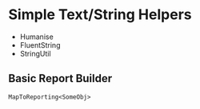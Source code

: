 # Simple Text/String Helpers

- Humanise
- FluentString
- StringUtil

## Basic Report Builder

`MapToReporting<SomeObj>`
